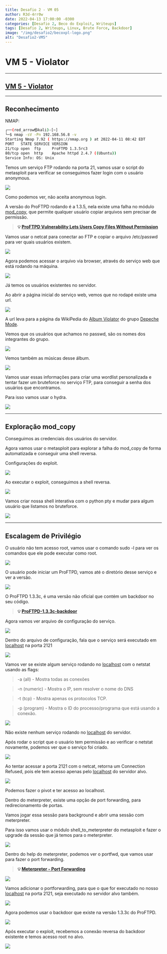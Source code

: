 ```yaml
---
title: Desafio 2 - VM 05
author: R3d-4rr0w
date: 2022-04-13 17:00:00 -0300
categories: [Desafio 2, Beco do Exploit, Writeups]
tags: [Desafio 2, Writeups, Linux, Brute Force, Backdoor]
image: "/img/desafio2/becoxpl-logo.png"
alt: "Desafio2-VM5"
---
```


# VM 5 - Violator

---

## [VM 5 - Violator](https://www.vulnhub.com/entry/violator-1,153/)

---

## Reconhecimento

NMAP:

```bash
┌──(red_arrow㉿kali)-[~]
└─$ nmap -sV -Pn 192.168.56.8 -v
Starting Nmap 7.92 ( https://nmap.org ) at 2022-04-11 08:42 EDT
PORT   STATE SERVICE VERSION
21/tcp open  ftp     ProFTPD 1.3.5rc3
80/tcp open  http    Apache httpd 2.4.7 ((Ubuntu))
Service Info: OS: Unix
```


Temos um serviço FTP rodando na porta 21, vamos usar o script do metasploit para verificar se conseguimos fazer login com o usuário anonymous.

<img src="/img/desafio2/vm5/aviator.png">

Como podemos ver, não aceita anonymous login.

A versão do ProFTPD rodando é a 1.3.5, nela existe uma falha no módulo [mod_copy](http://www.proftpd.org/docs/contrib/mod_copy.html), que permite qualquer usuário copiar arquivos sem precisar de permissão.


>**💡  [ProFTPD Vulnerability Lets Users Copy Files Without Permission](https://www.bleepingcomputer.com/news/security/proftpd-vulnerability-lets-users-copy-files-without-permission/)** 


Vamos usar o netcat para conectar ao FTP e copiar o arquivo /etc/passwd para ver quais usuários existem.

<img src="/img/desafio2/vm5/aviator 1.png">

Agora podemos acessar o arquivo via browser, através do serviço web que está rodando na máquina.

<img src="/img/desafio2/vm5/aviator 2.png">

Já temos os usuários existentes no servidor.

Ao abrir a página inicial do serviço web, vemos que no rodapé existe uma url.

<img src="/img/desafio2/vm5/aviator 3.png">

A url leva para a página da WikiPedia do [Album Violator](https://en.wikipedia.org/wiki/Violator_(album)) do grupo [Depeche Mode](https://en.wikipedia.org/wiki/Depeche_Mode).

Vemos que os usuários que achamos no passwd, são os nomes dos integrantes do grupo.

<img src="/img/desafio2/vm5/aviator 4.png">

Vemos também as músicas desse álbum.

<img src="/img/desafio2/vm5/aviator 5.png">

Vamos usar essas informações para criar uma wordlist personalizada e tentar fazer um bruteforce no serviço FTP, para conseguir a senha dos usuários que encontramos.

Para isso vamos usar o hydra.

<img src="/img/desafio2/vm5/aviator 6.png">

---

## Exploração mod_copy

Conseguimos as credenciais dos usuários do servidor.

Agora  vamos usar o metasploit para explorar a falha do mod_copy de forma automatizada e conseguir uma shell reversa.

Configurações do exploit.

<img src="/img/desafio2/vm5/aviator 7.png">

Ao executar o exploit, conseguimos a shell reversa.

<img src="/img/desafio2/vm5/aviator 8.png">

Vamos criar nossa shell interativa com o python pty e mudar para algum usuário que listamos no bruteforce.

<img src="/img/desafio2/vm5/aviator 9.png">

---

## Escalagem de Privilégio

O usuário não tem acesso root, vamos usar o comando sudo -l para ver os comandos que ele pode executar como root. 

<img src="/img/desafio2/vm5/aviator 10.png">

O usuário pode iniciar um ProFTPD, vamos até o diretório desse serviço e ver a versão.

<img src="/img/desafio2/vm5/aviator 11.png">

O ProFTPD 1.3.3c, é uma versão não oficial que contém um backdoor no seu código.

>**💡 [ProFTPD-1.3.3c-backdoor](https://www.aldeid.com/wiki/Exploits/proftpd-1.3.3c-backdoor)**


Agora vamos ver arquivo de configuração do serviço.

<img src="/img/desafio2/vm5/aviator 12.png">

Dentro do arquivo de configuração, fala que o serviço será executado em [localhost](http://localhost) na porta 2121

<img src="/img/desafio2/vm5/aviator 13.png">

Vamos ver se existe algum serviço rodando no [localhost](http://localhost) com o netstat usando as flags:

> -a (all) - Mostra todas as conexões
> 

> -n (numeric) - Mostra o IP, sem resolver o nome do DNS
> 

> -t (tcp) - Mostra apenas os protocolos TCP.
> 

> -p (program) - Mostra o ID do processo/programa que está usando a conexão.
> 

<img src="/img/desafio2/vm5/aviator 14.png">

Não existe nenhum serviço rodando no [localhost](http://localhost) do servidor.

Após rodar o script que o usuário tem permissão e ao verificar o netstat novamente, podemos ver que o serviço foi criado.

<img src="/img/desafio2/vm5/aviator 15.png">

Ao tentar acessar a porta 2121 com o netcat, retorna um Connection Refused, pois ele tem acesso apenas pelo [localhost](http://localhost) do servidor alvo.

<img src="/img/desafio2/vm5/aviator 16.png">

Podemos fazer o pivot e ter acesso ao localhost.

Dentro do meterpreter, existe uma opção de port forwarding, para redirecionamento de portas.

Vamos jogar essa sessão para background e abrir uma sessão com meterpreter.

Para isso vamos usar o módulo shell_to_meterpreter do metasploit e fazer o upgrade da sessão que já temos para o meterpreter.

<img src="/img/desafio2/vm5/aviator 17.png">

Dentro do help do meterpreter, podemos ver o portfwd, que vamos usar para fazer o port forwarding.

>**💡 [Meterpreter -  Port Forwarding](https://www.offensive-security.com/metasploit-unleashed/portfwd/)**


<img src="/img/desafio2/vm5/aviator 18.png">

Vamos adicionar o portforwarding, para que o que for executado no nosso [localhost](http://localhost) na porta 2121, seja executado no servidor alvo também.

<img src="/img/desafio2/vm5/aviator 19.png">

Agora podemos usar o backdoor que existe na versão 1.3.3c do ProFTPD.

<img src="/img/desafio2/vm5/aviator 20.png">

Após executar o exploit, recebemos a conexão reversa do backdoor existente e temos acesso root no alvo.

<img src="/img/desafio2/vm5/aviator 21.png">